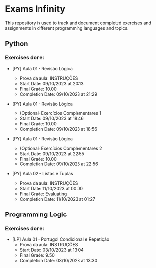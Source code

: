 # Exams Infinity

This repository is used to track and document completed exercises and assignments in different programming languages and topics.

## Python

### Exercises done:

- [PY] Aula 01 - Revisão Lógica
  - Prova da aula: INSTRUÇÕES
  - Start Date: 09/10/2023 at 20:13
  - Final Grade: 10.00
  - Completion Date: 09/10/2023 at 21:29

- [PY] Aula 01 - Revisão Lógica
  - (Optional) Exercícios Complementares 1
  - Start Date: 09/10/2023 at 18:46
  - Final Grade: 10.00
  - Completion Date: 09/10/2023 at 18:56

- [PY] Aula 01 - Revisão Lógica
  - (Optional) Exercícios Complementares 2
  - Start Date: 09/10/2023 at 22:55
  - Final Grade: 10.00
  - Completion Date: 09/10/2023 at 22:56
  
- [PY] Aula 02 - Listas e Tuplas
  - Prova da aula: INSTRUÇÕES
  - Start Date: 11/10/2023 at 00:00
  - Final Grade: Evaluating
  - Completion Date: 11/10/2023 at 01:27
  
## Programming Logic

### Exercises done:

- [LP] Aula 01 - Portugol Condicional e Repetição
  - Prova da aula: INSTRUÇÕES
  - Start Date: 03/10/2023 at 13:04
  - Final Grade: 9.50
  - Completion Date: 03/10/2023 at 13:30
